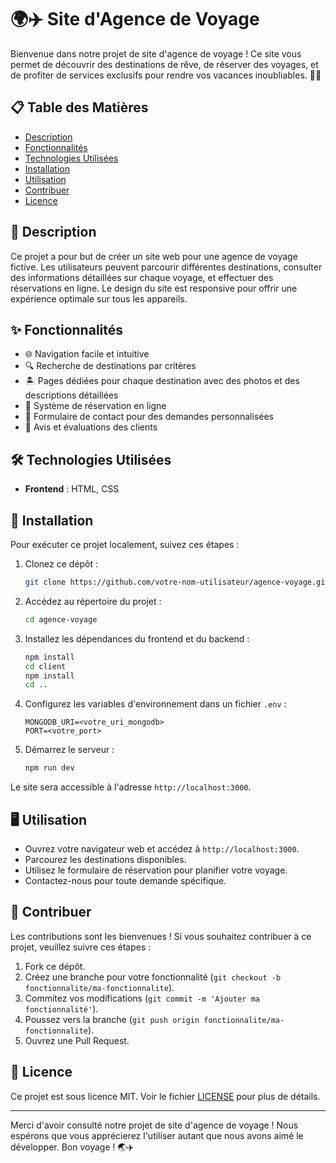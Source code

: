 # 🌍✈️ Site d'Agence de Voyage

Bienvenue dans notre projet de site d'agence de voyage ! Ce site vous permet de découvrir des destinations de rêve, de réserver des voyages, et de profiter de services exclusifs pour rendre vos vacances inoubliables. 🚀🌴

## 📋 Table des Matières

- [Description](#description)
- [Fonctionnalités](#fonctionnalités)
- [Technologies Utilisées](#technologies-utilisées)
- [Installation](#installation)
- [Utilisation](#utilisation)
- [Contribuer](#contribuer)
- [Licence](#licence)

## 📝 Description

Ce projet a pour but de créer un site web pour une agence de voyage fictive. Les utilisateurs peuvent parcourir différentes destinations, consulter des informations détaillées sur chaque voyage, et effectuer des réservations en ligne. Le design du site est responsive pour offrir une expérience optimale sur tous les appareils.

## ✨ Fonctionnalités

- 🌐 Navigation facile et intuitive
- 🔍 Recherche de destinations par critères
- 🏝️ Pages dédiées pour chaque destination avec des photos et des descriptions détaillées
- 📅 Système de réservation en ligne
- 💬 Formulaire de contact pour des demandes personnalisées
- 🌟 Avis et évaluations des clients

## 🛠️ Technologies Utilisées

- **Frontend** : HTML, CSS

## 🚀 Installation

Pour exécuter ce projet localement, suivez ces étapes :

1. Clonez ce dépôt :
    ```bash
    git clone https://github.com/votre-nom-utilisateur/agence-voyage.git
    ```

2. Accédez au répertoire du projet :
    ```bash
    cd agence-voyage
    ```

3. Installez les dépendances du frontend et du backend :
    ```bash
    npm install
    cd client
    npm install
    cd ..
    ```

4. Configurez les variables d'environnement dans un fichier `.env` :
    ```env
    MONGODB_URI=<votre_uri_mongodb>
    PORT=<votre_port>
    ```

5. Démarrez le serveur :
    ```bash
    npm run dev
    ```

Le site sera accessible à l'adresse `http://localhost:3000`.

## 🖥️ Utilisation

- Ouvrez votre navigateur web et accédez à `http://localhost:3000`.
- Parcourez les destinations disponibles.
- Utilisez le formulaire de réservation pour planifier votre voyage.
- Contactez-nous pour toute demande spécifique.

## 🤝 Contribuer

Les contributions sont les bienvenues ! Si vous souhaitez contribuer à ce projet, veuillez suivre ces étapes :

1. Fork ce dépôt.
2. Créez une branche pour votre fonctionnalité (`git checkout -b fonctionnalite/ma-fonctionnalite`).
3. Commitez vos modifications (`git commit -m 'Ajouter ma fonctionnalité'`).
4. Poussez vers la branche (`git push origin fonctionnalite/ma-fonctionnalite`).
5. Ouvrez une Pull Request.

## 📄 Licence

Ce projet est sous licence MIT. Voir le fichier [LICENSE](LICENSE) pour plus de détails.

---

Merci d'avoir consulté notre projet de site d'agence de voyage ! Nous espérons que vous apprécierez l'utiliser autant que nous avons aimé le développer. Bon voyage ! 🌏✈️
